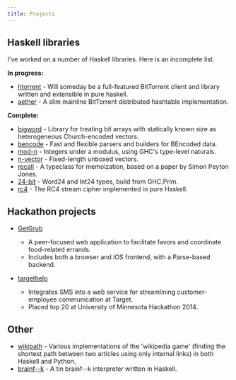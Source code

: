 ```yaml
---
title: Projects
---
```


## Haskell libraries

I've worked on a number of Haskell libraries. Here is an incomplete list.

__In progress:__

*   [htorrent](https://github.com/nickspinale/htorrent) - Will someday be a full-featured BitTorrent client and library written and extensible in pure haskell.
*   [aether](https://github.com/nickspinale/aether) - A slim mainline BitTorrent distributed hashtable implementation.

__Complete:__

*   [bigword](https://github.com/nickspinale/bigword) - Library for treating bit arrays with statically known size as heterogeneous Church-encoded vectors.
*   [bencode](https://github.com/nickspinale/bencode) - Fast and flexible parsers and builders for BEncoded data.
*   [mod-n](https://github.com/nickspinale/mod-n) - Integers under a modulus, using GHC's type-level naturals.
*   [n-vector](https://github.com/nickspinale/n-vector) - Fixed-length unboxed vectors.
*   [recall](https://github.com/nickspinale/recall) - A typeclass for memoization, based on a paper by Simon Peyton Jones.
*   [24-bit](https://github.com/nickspinale/24-bit) - Word24 and Int24 types, build from GHC.Prim.
*   [rc4](https://github.com/nickspinale/rc4) - The RC4 stream cipher implemented in pure Haskell.

## Hackathon projects

*   [GetGrub](https://github.com/kevinkowalew/GetGrub)
    *   A peer-focused web application to facilitate favors and coordinate food-related errands.
    *   Includes both a browser and iOS frontend, with a Parse-based backend.

*   [targethelp](https://github.com/chetaldrich/targethelp)
    *   Integrates SMS into a web service for streamlining customer-employee communication at Target.
    *   Placed top 20 at University of Minnesota Hackathon 2014.

## Other

*   [wikipath](https://github.com/nickspinale/wikipath) - Various implementations of the 'wikipedia game' (finding the shortest path between two articles using only internal links) in both Haskell and Python.
*   [brainf--k](https://github.com/nickspinale/brainf--k) - A tin brainf--k interpreter written in Haskell.
